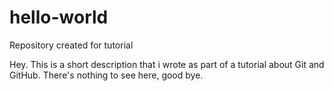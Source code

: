 # hello-world
Repository created for tutorial

Hey. This is a short description that i wrote as part of a tutorial about Git and GitHub. There's nothing to see here, good bye.
